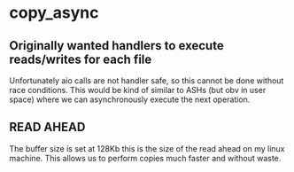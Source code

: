 # copy_async

## Originally wanted handlers to execute reads/writes for each file

Unfortunately aio calls are not handler safe, so this cannot be done without race conditions. This would be kind of similar to ASHs (but obv in user space) where we can asynchronously execute the next operation.

## READ AHEAD

The buffer size is set at 128Kb this is the size of the read ahead on my linux machine. This allows us to perform copies much faster and without waste.